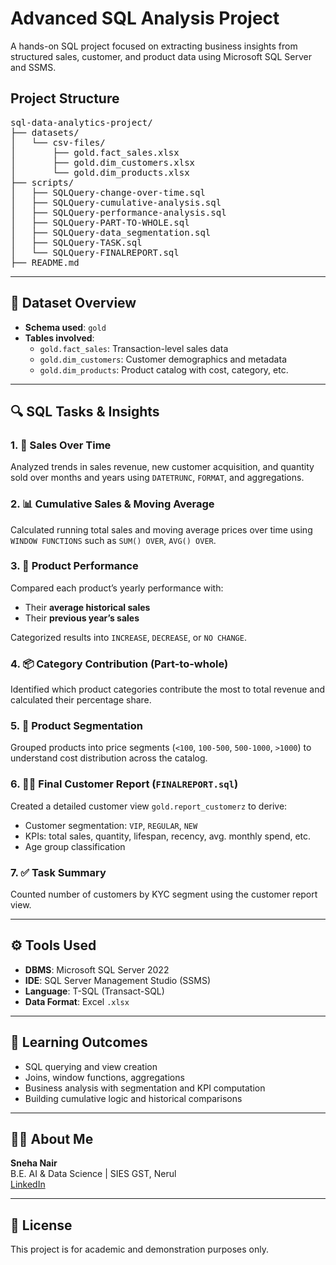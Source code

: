 # Advanced SQL Analysis Project

A hands-on SQL project focused on extracting business insights from structured sales, customer, and product data using Microsoft SQL Server and SSMS.

## Project Structure
<pre>
sql-data-analytics-project/
├── datasets/
│   └── csv-files/
│       ├── gold.fact_sales.xlsx
│       ├── gold.dim_customers.xlsx
│       └── gold.dim_products.xlsx
├── scripts/
│   ├── SQLQuery-change-over-time.sql
│   ├── SQLQuery-cumulative-analysis.sql
│   ├── SQLQuery-performance-analysis.sql
│   ├── SQLQuery-PART-TO-WHOLE.sql
│   ├── SQLQuery-data_segmentation.sql
│   ├── SQLQuery-TASK.sql
│   └── SQLQuery-FINALREPORT.sql
├── README.md
</pre>
</details>

------------------------------------------------------------------------

## 🧾 Dataset Overview

- **Schema used**: `gold`
- **Tables involved**:
  - `gold.fact_sales`: Transaction-level sales data
  - `gold.dim_customers`: Customer demographics and metadata
  - `gold.dim_products`: Product catalog with cost, category, etc.

-------------------------------------------------------------------------

## 🔍 SQL Tasks & Insights

### 1. 📆 Sales Over Time
Analyzed trends in sales revenue, new customer acquisition, and quantity sold over months and years using `DATETRUNC`, `FORMAT`, and aggregations.

### 2. 📊 Cumulative Sales & Moving Average
Calculated running total sales and moving average prices over time using `WINDOW FUNCTIONS` such as `SUM() OVER`, `AVG() OVER`.

### 3. 🚀 Product Performance
Compared each product’s yearly performance with:
- Their **average historical sales**
- Their **previous year’s sales**

Categorized results into `INCREASE`, `DECREASE`, or `NO CHANGE`.

### 4. 📦 Category Contribution (Part-to-whole)
Identified which product categories contribute the most to total revenue and calculated their percentage share.

### 5. 💸 Product Segmentation
Grouped products into price segments (`<100`, `100-500`, `500-1000`, `>1000`) to understand cost distribution across the catalog.

### 6. 🧍‍♀️ Final Customer Report (`FINALREPORT.sql`)
Created a detailed customer view `gold.report_customerz` to derive:
- Customer segmentation: `VIP`, `REGULAR`, `NEW`
- KPIs: total sales, quantity, lifespan, recency, avg. monthly spend, etc.
- Age group classification

### 7. ✅ Task Summary
Counted number of customers by KYC segment using the customer report view.

-----------------------------------------------------------------------------

## ⚙️ Tools Used

- **DBMS**: Microsoft SQL Server 2022  
- **IDE**: SQL Server Management Studio (SSMS)  
- **Language**: T-SQL (Transact-SQL)  
- **Data Format**: Excel `.xlsx`  

----------------------------------------------------------------------------

## 🧠 Learning Outcomes

- SQL querying and view creation
- Joins, window functions, aggregations
- Business analysis with segmentation and KPI computation
- Building cumulative logic and historical comparisons

----------------------------------------------------------------------------

## 🙋‍♀️ About Me

**Sneha Nair**  
B.E. AI & Data Science | SIES GST, Nerul  
[LinkedIn]([www.linkedin.com/in/snehasantoshnair])

----------------------------------------------------------------------------

## 🚫 License

This project is for academic and demonstration purposes only.


